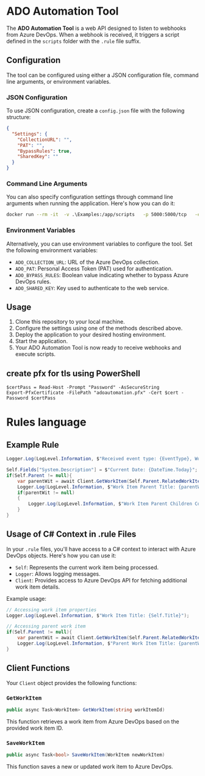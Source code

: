 # ADO Automation Tool

The **ADO Automation Tool** is a web API designed to listen to webhooks from Azure DevOps. When a webhook is received, it triggers a script defined in the `scripts` folder with the `.rule` file suffix.

## Configuration

The tool can be configured using either a JSON configuration file, command line arguments, or environment variables.

### JSON Configuration

To use JSON configuration, create a `config.json` file with the following structure:

```json
{
  "Settings": {
    "CollectionURL": "",
    "PAT": "",
    "BypassRules": true,
    "SharedKey": ""
  }
}
```

### Command Line Arguments

You can also specify configuration settings through command line arguments when running the application. Here's how you can do it:

```bash
docker run --rm -it  -v .\Examples:/app/scripts   -p 5000:5000/tcp   -e "SETTINGS__COLLECTIONURL=https:///<azure-devops-host>/<collection> | dev.azure.com>/<org>" -e  "SETTINGS__PAT=<PAT>" -e "SETTINGS__BYPASSRULES=true" -e "SETTINGS__SHAREDKEY=<key>" adoautomationtool/adoautomationtool:0.1.40
```

### Environment Variables

Alternatively, you can use environment variables to configure the tool. Set the following environment variables:

- `ADO_COLLECTION_URL`: URL of the Azure DevOps collection.
- `ADO_PAT`: Personal Access Token (PAT) used for authentication.
- `ADO_BYPASS_RULES`: Boolean value indicating whether to bypass Azure DevOps rules.
- `ADO_SHARED_KEY`: Key used to authenticate to the web service.

## Usage

1. Clone this repository to your local machine.
2. Configure the settings using one of the methods described above.
3. Deploy the application to your desired hosting environment.
4. Start the application.
5. Your ADO Automation Tool is now ready to receive webhooks and execute scripts.

## create pfx for tls using PowerShell
```$cert = New-SelfSignedCertificate -KeyLength 2048 -KeyAlgorithm RSA -Type SSLServerAuthentication -FriendlyName "adoAutomationTool" -NotAfter 2030-01-01 -Subject "adoautomationtool.example.com")
$certPass = Read-Host -Prompt "Password" -AsSecureString
Export-PfxCertificate -FilePath "adoautomation.pfx" -Cert $cert -Password $certPass
```

# Rules language

## Example Rule
```csharp
Logger.Log(LogLevel.Information, $"Received event type: {EventType}, Work Item Id: {Self.Id}, Title: '{Self.Title}, State: {Self.State}, WorkItemType:  {Self.WorkItemType}");

Self.Fields["System.Description"] = $"Current Date: {DateTime.Today}";
if(Self.Parent != null){
    var parentWit = await Client.GetWorkItem(Self.Parent.RelatedWorkItemId);
    Logger.Log(LogLevel.Information, $"Work Item Parent Title: {parentWit.Title}");
    if(parentWit != null)
    {
        Logger.Log(LogLevel.Information, $"Work Item Parent Children Count: {parentWit.Children.Count}");
    }
}
```

## Usage of C# Context in .rule Files
In your `.rule` files, you'll have access to a C# context to interact with Azure DevOps objects. Here's how you can use it:

- `Self`: Represents the current work item being processed.
- `Logger`: Allows logging messages.
- `Client`: Provides access to Azure DevOps API for fetching additional work item details.

Example usage:
```csharp
// Accessing work item properties
Logger.Log(LogLevel.Information, $"Work Item Title: {Self.Title}");

// Accessing parent work item
if(Self.Parent != null){
    var parentWit = await Client.GetWorkItem(Self.Parent.RelatedWorkItemId);
    Logger.Log(LogLevel.Information, $"Parent Work Item Title: {parentWit.Title}");
}
```

## Client Functions
Your `Client` object provides the following functions:

### `GetWorkItem`
```csharp
public async Task<WorkItem> GetWorkItem(string workItemId)
```
This function retrieves a work item from Azure DevOps based on the provided work item ID.

### `SaveWorkItem`
```csharp
public async Task<bool> SaveWorkItem(WorkItem newWorkItem)
```
This function saves a new or updated work item to Azure DevOps.
